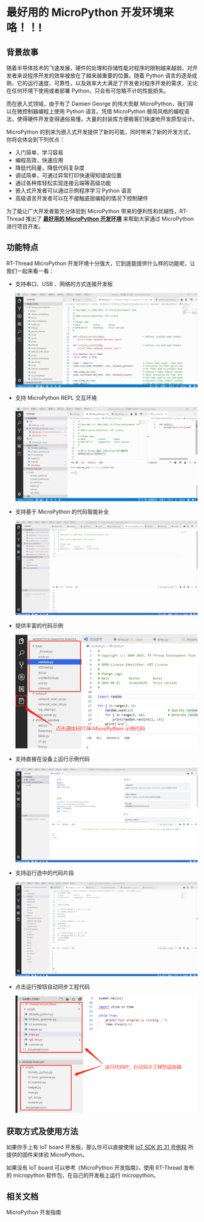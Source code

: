 # 最好用的 MicroPython 开发环境来咯！！!

## 背景故事

随着半导体技术的飞速发展，硬件的处理和存储性能对程序的限制越来越弱，对开发者来说程序开发的效率被放在了越来越重要的位置。随着 Python 语言的逐渐成熟，它的运行速度、可靠性，以及效率大大满足了开发者对程序开发的需求，无论在任何环境下使用或者部署 Python，只会有可忽略不计的性能损失。

而在嵌入式领域，由于有了 Damien George 的伟大贡献 MicroPython，我们得以在微控制器编程上使用 Python 语言。凭借 MicroPython 极简风格的编程语法，使得硬件开发变得通俗易懂，大量的封装库方便极客们快速地开发原型设计。

MicroPython 的到来为嵌入式开发提供了新的可能，同时带来了新的开发方式，你将会体会到下列优点：

- 入门简单，学习容易
- 编程高效，快速应用
- 降低代码量，降低代码复杂度
- 调试简单，可通过异常打印快速得知错误位置
- 通过各种库轻松实现连接云端等高级功能
- 嵌入式开发者可以通过示例程序学习 Python 语言
- 高级语言开发者可以在不接触底层编程的情况下控制硬件

为了能让广大开发者能充分体验到 MicroPython 带来的便利性和优越性，RT-Thread 推出了 [**最好用的 MicroPython 开发环境**](https://marketplace.visualstudio.com/items?itemName=RT-Thread.rt-thread-micropython) 来帮助大家通过 MicroPython 进行项目开发。

## 功能特点

RT-Thread MicroPython 开发环境十分强大，它到底能提供什么样的功能呢，让我们一起来看一看：

- 支持串口、USB 、网络的方式连接开发板

  ![uart_connect](assets/uart_connect-1564540918166.gif)

- 支持 MicroPython REPL 交互环境

  ![use_repl](assets/use_repl.gif)


- 支持基于 MicroPython 的代码智能补全

  ![auto_complete](assets/auto_complete-1564540931096.gif)

- 提供丰富的代码示例

  ![example_code](assets/example_code-1564541003790.png)
  
- 支持直接在设备上运行示例代码

  ![run_example](assets/run_example-1564541024332.gif)

- 支持运行选中的代码片段

  ![run_code_snippet](assets/run_code_snippet-1564540982864.gif)

- 点击运行按钮自动同步工程代码

  ![1564541185482](assets/1564541185482.png)

## 获取方式及使用方法

如果你手上有 IoT board 开发板，那么你可以直接使用 [IoT SDK 的 31 号例程](https://github.com/RT-Thread/IoT_Board/tree/master/examples/31_micropython) 所提供的固件来体验 MicroPython。

如果没有 IoT board 可以参考《MicroPython 开发指南》，使用 RT-Thread 发布的 micropython 软件包，在自己的开发板上运行 micropython。

## 相关文档

MicroPython 开发指南